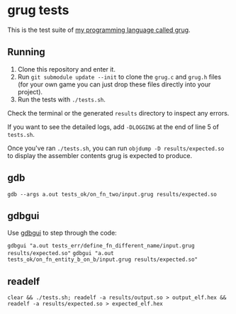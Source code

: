 # grug tests

This is the test suite of [my programming language called grug](https://github.com/MyNameIsTrez/grug/).

## Running

1. Clone this repository and enter it.
2. Run `git submodule update --init` to clone the `grug.c` and `grug.h` files (for your own game you can just drop these files directly into your project).
3. Run the tests with `./tests.sh`.

Check the terminal or the generated `results` directory to inspect any errors.

If you want to see the detailed logs, add `-DLOGGING` at the end of line 5 of `tests.sh`.

Once you've ran `./tests.sh`, you can run `objdump -D results/expected.so` to display the assembler contents grug is expected to produce.

## gdb

`gdb --args a.out tests_ok/on_fn_two/input.grug results/expected.so`

## gdbgui

Use [gdbgui](https://www.gdbgui.com/) to step through the code:

`gdbgui "a.out tests_err/define_fn_different_name/input.grug results/expected.so"`
`gdbgui "a.out tests_ok/on_fn_entity_b_on_b/input.grug results/expected.so"`

## readelf

`clear && ./tests.sh; readelf -a results/output.so > output_elf.hex && readelf -a results/expected.so > expected_elf.hex`
